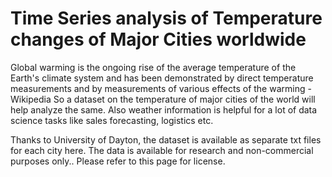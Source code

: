 # Time Series analysis of Temperature changes of Major Cities worldwide

Global warming is the ongoing rise of the average temperature of the Earth's climate system and has been demonstrated by direct temperature measurements and by measurements of various effects of the warming - Wikipedia  So a dataset on the temperature of major cities of the world will help analyze the same. Also weather information is helpful for a lot of data science tasks like sales forecasting, logistics etc.


Thanks to University of Dayton, the dataset is available as separate txt files for each city here. The data is available for research and non-commercial purposes only.. Please refer to this page for license.
